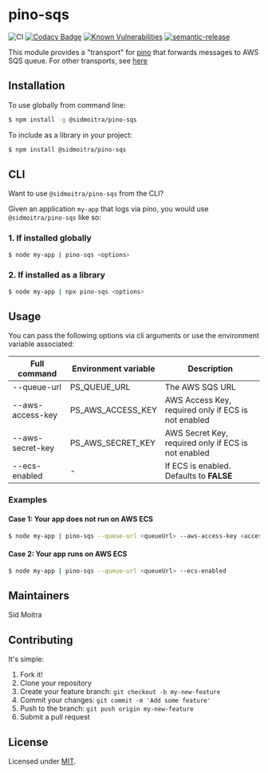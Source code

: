 # pino-sqs

![CI](https://github.com/siddmoitra/pino-sqs/workflows/CI/badge.svg?branch=master&event=push)
[![Codacy Badge](https://api.codacy.com/project/badge/Grade/83d93f06219843b8887556bdcfbccb02)](https://app.codacy.com/manual/siddmoitra/pino-sqs?utm_source=github.com&utm_medium=referral&utm_content=siddmoitra/pino-sqs&utm_campaign=Badge_Grade_Dashboard)
[![Known Vulnerabilities](https://snyk.io/test/github/siddmoitra/pino-sqs/badge.svg?targetFile=package.json)](https://snyk.io/test/github/siddmoitra/pino-sqs?targetFile=package.json)
[![semantic-release](https://img.shields.io/badge/%20%20%F0%9F%93%A6%F0%9F%9A%80-semantic--release-e10079.svg)](https://github.com/semantic-release/semantic-release)

This module provides a "transport" for [pino](http://getpino.io/#/) that forwards messages to AWS SQS queue. For other transports, see [here](http://getpino.io/#/docs/transports?id=known-transports)


## Installation

To use globally from command line:

```bash
$ npm install -g @sidmoitra/pino-sqs
```

To include as a library in your project:

```bash
$ npm install @sidmoitra/pino-sqs
```

## CLI

Want to use `@sidmoitra/pino-sqs` from the CLI?

Given an application `my-app` that logs via pino, you would use `@sidmoitra/pino-sqs` like so:

### 1. If installed globally
```bash
$ node my-app | pino-sqs <options>
```

### 2. If installed as a library
```bash
$ node my-app | npx pino-sqs <options>
```


## Usage

You can pass the following options via cli arguments or use the environment variable associated:

| Full command      | Environment variable  | Description                                         |
| ---               | ---                   | ---                                                 |
| --queue-url       | PS_QUEUE_URL          | The AWS SQS URL                                     |
| --aws-access-key  | PS_AWS_ACCESS_KEY     | AWS Access Key, required only if ECS is not enabled |
| --aws-secret-key  | PS_AWS_SECRET_KEY     | AWS Secret Key, required only if ECS is not enabled |
| --ecs-enabled     | -                     | If ECS is enabled. Defaults to **FALSE**            |

### Examples

#### Case 1: Your app does not run on AWS ECS

```bash
$ node my-app | pino-sqs --queue-url <queueUrl> --aws-access-key <access_key> --aws-secret-key <secret_key>
```

#### Case 2: Your app runs on AWS ECS

```bash
$ node my-app | pino-sqs --queue-url <queueUrl> --ecs-enabled
```


## Maintainers

Sid Moitra

## Contributing

It's simple:

1. Fork it!
2. Clone your repository
3. Create your feature branch: `git checkout -b my-new-feature`
4. Commit your changes: `git commit -m 'Add some feature'`
5. Push to the branch: `git push origin my-new-feature`
6. Submit a pull request


## License

Licensed under [MIT](./LICENSE).
